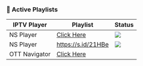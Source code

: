 ### 🔗 Active Playlists

| IPTV Player | Playlist             | Status                                                                                                                |
| ------- | ------------------ | ----------------------------------------------------------------------------------------------------------------------- |
| NS Player |[Click Here](https://byte-capsule-2x.onrender.com/api/aynaott/ns_player.m3u)|![](https://img.icons8.com/?size=100&id=19Qs7U6PcAie&format=png&color=000000)|
| NS Player |https://s.id/21HBe|![](https://img.icons8.com/?size=100&id=19Qs7U6PcAie&format=png&color=000000)|
| OTT Navigator |[Click Here](https://byte-capsule-2x.onrender.com//api/aynaott/ott_navi.m3u)
